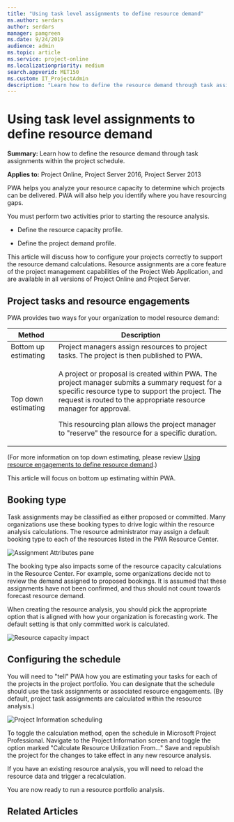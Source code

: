 ```yaml
---
title: "Using task level assignments to define resource demand"
ms.author: serdars
author: serdars
manager: pamgreen
ms.date: 9/24/2019
audience: admin
ms.topic: article
ms.service: project-online
ms.localizationpriority: medium
search.appverid: MET150
ms.custom: IT_ProjectAdmin
description: "Learn how to define the resource demand through task assignments within the project schedule."
---
```


# Using task level assignments to define resource demand

**Summary:** Learn how to define the resource demand through task assignments within the project schedule.

**Applies to:** Project Online, Project Server 2016, Project Server 2013

PWA helps you analyze your resource capacity to determine which projects can be delivered. PWA will also help you identify where you have resourcing gaps.

You must perform two activities prior to starting the resource analysis.

- Define the resource capacity profile.

- Define the project demand profile.

This article will discuss how to configure your projects correctly to support the resource demand calculations. Resource assignments are a core feature of the project management capabilities of the Project Web Application, and are available in all versions of Project Online and Project Server.

## Project tasks and resource engagements

PWA provides two ways for your organization to model resource demand:

<table>
<thead>
<tr class="header">
<th>Method</th>
<th>Description</th>
</tr>
</thead>
<tbody>
<tr class="odd">
<td>Bottom up estimating</td>
<td>Project managers assign resources to project tasks. The project is then published to PWA.</td>
</tr>
<tr class="even">
<td>Top down estimating</td>
<td><p>A project or proposal is created within PWA. The project manager submits a summary request for a specific resource type to support the project. The request is routed to the appropriate resource manager for approval.</p>
<p>This resourcing plan allows the project manager to "reserve" the resource for a specific duration.</p>
</td>
</tr>
</tbody>
</table>

(For more information on top down estimating, please review [Using resource engagements to define resource demand](establishing-the-demand-profile-engagements.md).)

This article will focus on bottom up estimating within PWA.

## Booking type

Task assignments may be classified as either proposed or committed. Many organizations use these booking types to drive logic within the resource analysis calculations. The resource administrator may assign a default booking type to each of the resources listed in the PWA Resource Center.

![Assignment Attributes pane](media/06-image3.png)

The booking type also impacts some of the resource capacity calculations in the Resource Center. For example, some organizations decide not to review the demand assigned to proposed bookings. It is assumed that these assignments have not been confirmed, and thus should not count towards forecast resource demand.

When creating the resource analysis, you should pick the appropriate option that is aligned with how your organization is forecasting work. The default setting is that only committed work is calculated.

![Resource capacity impact](media/07-image2.png)

## Configuring the schedule

You will need to "tell" PWA how you are estimating your tasks for each of the projects in the project portfolio. You can designate that the schedule should use the task assignments or associated resource engagements. (By default, project task assignments are calculated within the resource analysis.)

![Project Information scheduling](media/07-image3.png)

To toggle the calculation method, open the schedule in Microsoft Project Professional. Navigate to the Project Information screen and toggle the option marked "Calculate Resource Utilization From..." Save and republish the project for the changes to take effect in any new resource analysis.

If you have an existing resource analysis, you will need to reload the resource data and trigger a recalculation.

You are now ready to run a resource portfolio analysis.

## Related Articles
